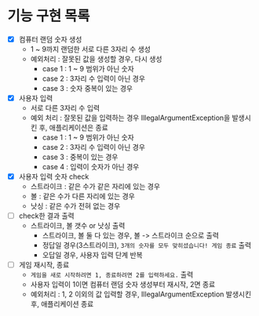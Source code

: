 # 기능 구현 목록
- [x] 컴퓨터 랜덤 숫자 생성
  - 1 ~ 9까지 랜덤한 서로 다른 3자리 수 생성
  - 예외처리 : 잘못된 값을 생성할 경우, 다시 생성
    - case 1 : 1 ~ 9 범위가 아닌 숫자
    - case 2 : 3자리 수 입력이 아닌 경우
    - case 3 : 숫자 중복이 있는 경우
- [x] 사용자 입력
  - 서로 다른 3자리 수 입력
  - 예외 처리 : 잘못된 값을 입력하는 경우 IllegalArgumentException을 발생시킨 후, 애플리케이션은 종료
    - case 1 : 1 ~ 9 범위가 아닌 숫자
    - case 2 : 3자리 수 입력이 아닌 경우
    - case 3 : 중복이 있는 경우
    - case 4 : 입력이 숫자가 아닌 경우
- [x] 사용자 입력 숫자 check
  - 스트라이크 : 같은 수가 같은 자리에 있는 경우
  - 볼 : 같은 수가 다른 자리에 있는 경우
  - 낫싱 : 같은 수가 전혀 없는 경우
- [ ] check한 결과 출력
  - 스트라이크, 볼 갯수 or 낫싱 출력
    - 스트라이크, 볼 둘 다 있는 경우, 볼 -> 스트라이크 순으로 출력
    - 정답일 경우(3스트라이크), `3개의 숫자를 모두 맞히셨습니다! 게임 종료` 출력
    - 오답일 경우, 사용자 입력 단계 반복
- [ ] 게임 재시작, 종료
  - `게임을 새로 시작하려면 1, 종료하려면 2를 입력하세요.` 출력
  - 사용자 입력이 1이면 컴퓨터 랜덤 숫자 생성부터 재시작, 2면 종료
  - 예외처리 : 1, 2 이외의 값 입력할 경우, IllegalArgumentException 발생시킨 후, 애플리케이션 종료